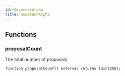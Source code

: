 ```yaml
---
id: GovernorAlpha
title: GovernorAlpha
---
```



## Functions
### proposalCount

The total number of proposals


```solidity
function proposalCount() external returns (uint256);
```

